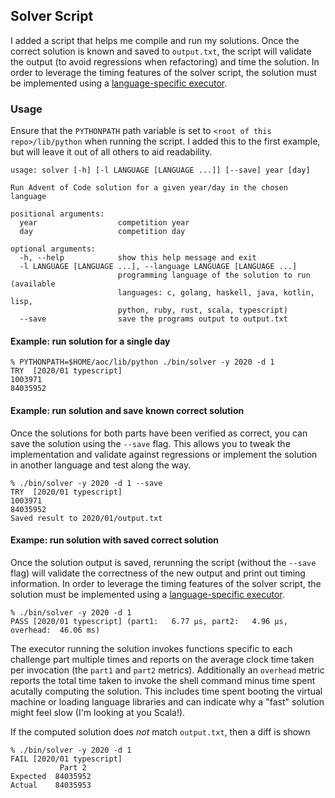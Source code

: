 ## Solver Script

I added a script that helps me compile and run my solutions. Once the correct solution is known and saved to `output.txt`, the script will validate the output (to avoid regressions when refactoring) and time the solution. In order to leverage the timing features of the solver script, the solution must be implemented using a [language-specific executor](languages.md).

### Usage

Ensure that the `PYTHONPATH` path variable is set to `<root of this repo>/lib/python` when running the script. I added this to the first example, but will leave it out of all others to aid readability.

```
usage: solver [-h] [-l LANGUAGE [LANGUAGE ...]] [--save] year [day]

Run Advent of Code solution for a given year/day in the chosen language

positional arguments:
  year                  competition year
  day                   competition day

optional arguments:
  -h, --help            show this help message and exit
  -l LANGUAGE [LANGUAGE ...], --language LANGUAGE [LANGUAGE ...]
                        programming language of the solution to run (available
                        languages: c, golang, haskell, java, kotlin, lisp,
                        python, ruby, rust, scala, typescript)
  --save                save the programs output to output.txt
```

#### Example: run solution for a single day

```
% PYTHONPATH=$HOME/aoc/lib/python ./bin/solver -y 2020 -d 1
TRY  [2020/01 typescript]
1003971
84035952
```

#### Example: run solution and save known correct solution

Once the solutions for both parts have been verified as correct, you can save the solution using the `--save` flag. This allows you to tweak the implementation and validate against regressions or implement the solution in another language and test along the way.

```
% ./bin/solver -y 2020 -d 1 --save
TRY  [2020/01 typescript]
1003971
84035952
Saved result to 2020/01/output.txt
```

#### Exampe: run solution with saved correct solution

Once the solution output is saved, rerunning the script (without the `--save` flag) will validate the correctness of the new output and print out timing information. In order to leverage the timing features of the solver script, the solution must be implemented using a [language-specific executor](languages.md).

```
% ./bin/solver -y 2020 -d 1
PASS [2020/01 typescript] (part1:   6.77 μs, part2:   4.96 μs, overhead:  46.06 ms)
```

The executor running the solution invokes functions specific to each challenge part multiple times and reports on the average clock time taken per invocation (the `part1` and `part2` metrics). Additionally an `overhead` metric reports the total time taken to invoke the shell command minus time spent acutally computing the solution. This includes time spent booting the virtual machine or loading language libraries and can indicate why a "fast" solution might feel slow (I'm looking at you Scala!).

If the computed solution does _not_ match `output.txt`, then a diff is shown

```
% ./bin/solver -y 2020 -d 1
FAIL [2020/01 typescript]
           Part 2
Expected  84035952
Actual    84035953
```
